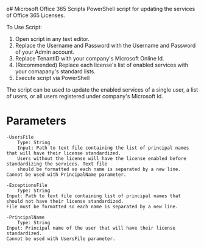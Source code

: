 e# Microsoft Office 365 Scripts
PowerShell script for updating the services of Office 365 Licenses.

To Use Script:
1. Open script in any text editor.
2. Replace the Username and Password with the Username and Password of your Admin account.
3. Replace TenantID with your company's Microsoft Online Id.
4. (Recommended) Replace each license's list of enabled services with your comapany's standard lists.
5. Execute script via PowerShell

The script can be used to update the enabled services of a single user, a list of users, or all users registered under company's Microsoft Id.

# Parameters
	-UsersFile
		Type: String
		Input: Path to text file containing the list of principal names that will have their license standardized.
		Users without the license will have the license enabled before standardizing the services. Text file
		should be formatted so each name is separated by a new line. Cannot be used with PrincipalName parameter.
		
	-ExceptionsFile
		Type: String
	Input: Path to text file containing list of principal names that should not have their license standardized.
	File must be formatted so each name is separated by a new line.
	
	-PrincipalName
		Type: String
	Input: Principal name of the user that will have their license standardized.
	Cannot be used with UsersFile parameter.
